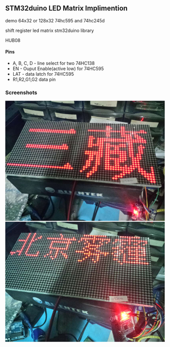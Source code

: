 STM32duino LED Matrix Implimention
----------------------------
demo 64x32 or 128x32 
74hc595 and 74hc245d

shift register led matrix stm32duino library

HUB08

#### Pins  
+ A, B, C, D - line select for two 74HC138
+ EN - Ouput Enable(active low) for 74HC595
+ LAT - data latch for 74HC595
+ R1,R2,G1,G2 data pin

### Screenshots

![Alt text](/screenshots/IMG_20151201_212956.jpg?raw=true "screenshot")
![Alt text](/screenshots/IMG_20151201_214632.jpg?raw=true "screenshot")


